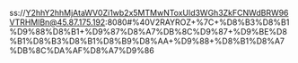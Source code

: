 ss://Y2hhY2hhMjAtaWV0Zi1wb2x5MTMwNToxUld3WGh3ZkFCNWdBRW96VTRHMlBn@45.87.175.192:8080#%40V2RAYROZ+%7C+%D8%B3%D8%B1%D9%88%D8%B1+%D9%87%D8%A7%DB%8C%D9%87+%D9%BE%D8%B1%D8%B3%D8%B1%D8%B9%D8%AA+%D9%88+%D8%B1%D8%A7%DB%8C%DA%AF%D8%A7%D9%86
